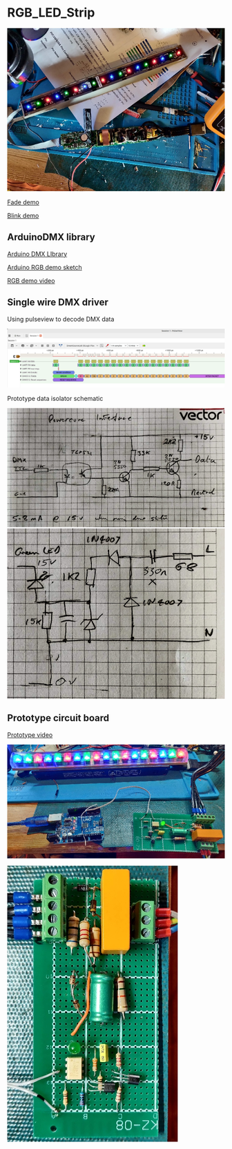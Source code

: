 # RGB_LED_Strip

![teardoown](./images/teardown.jpg)

[Fade demo](./images/VID_20220227_174956.mp4)

[Blink demo](./images/VID_20220227_174716.mp4)

## ArduinoDMX library

[Arduino DMX LIbrary](https://github.com/arduino-libraries/ArduinoDMX)

[Arduino RGB demo sketch](./RGB_Demo/RGB_Demo.ino)

[RGB demo video](./images/VID_20220303_161747.mp4)


## Single wire DMX driver

Using pulseview to decode DMX data

![DMX data analysis](./images/Pulseview-dmx.png)

Prototype data isolator schematic

![DMX data isolator](./images/Data-isolator.jpg) 
![Power supply](./images/Power-supply.jpg)

## Prototype circuit board

[Prototype video](./images/VID_20220305_145030.mp4)

![Prototype working](./images/Prototype-working.jpg)

![Circuit board](./images/Prototype-board.jpg)
